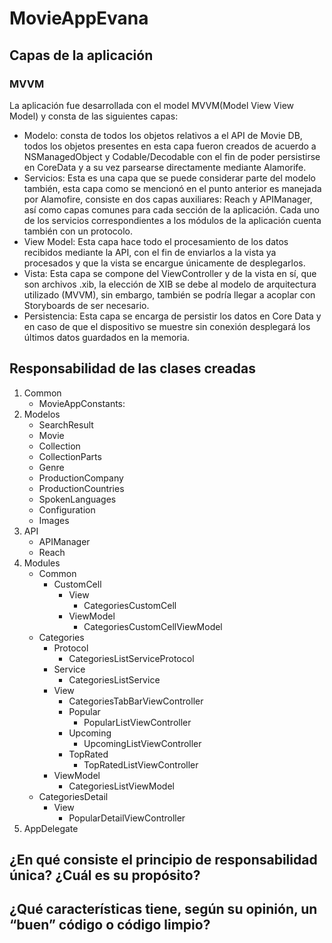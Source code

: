 # MovieAppEvana

## Capas de la aplicación
### MVVM
La aplicación fue desarrollada con el model MVVM(Model View View Model) y consta de las siguientes capas:
- Modelo: consta de todos los objetos relativos a el API de Movie DB, todos los objetos presentes en esta capa fueron creados de acuerdo a NSManagedObject y Codable/Decodable con el fin de poder persistirse en CoreData y a su vez parsearse directamente mediante Alamorife.
- Servicios: Esta es una capa que se puede considerar parte del modelo también, esta capa como se mencionó en el punto anterior es manejada por Alamofire, consiste en dos capas auxiliares: Reach y APIManager, así como capas comunes para cada sección de la aplicación. Cada uno de los servicios correspondientes a los módulos de la aplicación cuenta también con un protocolo.
- View Model: Esta capa hace todo el procesamiento de los datos recibidos mediante la API, con el fin de enviarlos a la vista ya procesados y que la vista se encargue únicamente de desplegarlos.
- Vista: Esta capa se compone del ViewController y de la vista en sí, que son archivos .xib, la elección de XIB se debe al modelo de arquitectura utilizado (MVVM), sin embargo, también se podría llegar a acoplar con Storyboards de ser necesario.
- Persistencia: Esta capa se encarga de persistir los datos en Core Data y en caso de que el dispositivo se muestre sin conexión desplegará los últimos datos guardados en la memoria.

## Responsabilidad de las clases creadas
1. Common
   - MovieAppConstants:
2. Modelos
   - SearchResult
   - Movie
   - Collection
   - CollectionParts
   - Genre
   - ProductionCompany
   - ProductionCountries
   - SpokenLanguages
   - Configuration
   - Images
3. API
   - APIManager
   - Reach
4. Modules
   - Common
     - CustomCell
       - View
         - CategoriesCustomCell
       - ViewModel
         - CategoriesCustomCellViewModel
   - Categories
     - Protocol
       - CategoriesListServiceProtocol
     - Service
       - CategoriesListService
     - View
       - CategoriesTabBarViewController
       - Popular
         - PopularListViewController
       - Upcoming
         - UpcomingListViewController
       - TopRated
         - TopRatedListViewController
     - ViewModel
       - CategoriesListViewModel
   - CategoriesDetail
     - View
       - PopularDetailViewController
5. AppDelegate

## ¿En qué consiste el principio de responsabilidad única? ¿Cuál es su propósito?

## ¿Qué características tiene, según su opinión, un “buen” código o código limpio?
